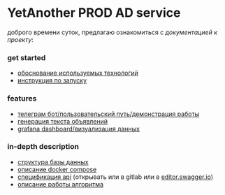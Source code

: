 # YetAnother PROD AD service

доброго времени суток, предлагаю ознакомиться с _документацией к проекту_:

### get started

- [обоснование используемых технологий](docs/techs.md)
- [инструкция по запуску](docs/how_to_run.md)

### features

- [телеграм бот/пользовательский путь/демонстрация работы](docs/features/bot.md)
- [генерация текста объявлений](docs/features/neuro.md)
- [grafana dashboard/визуализация данных](docs/features/grafana.md)

### in-depth description

- [структура базы данных](docs/database.md)
- [описание docker compose](docs/docker_compose.md)
- [спецификация api](docs/swagger.yaml) (открывать или в gitlab или в [editor.swagger.io](https://editor.swagger.io))
- [описание работы алгоритма](docs/algo_description.md)
